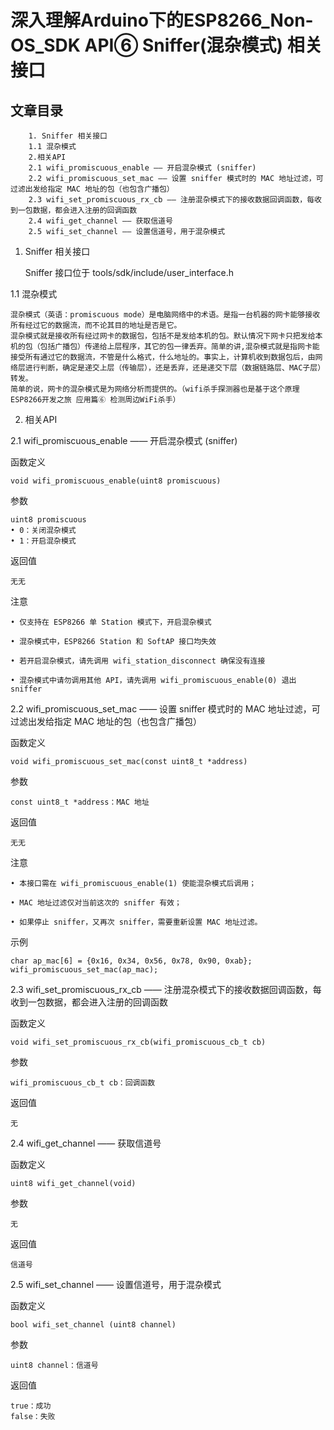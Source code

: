# 深入理解Arduino下的ESP8266_Non-OS_SDK API⑥ Sniffer(混杂模式) 相关接口

## 文章目录
```
    1. Sniffer 相关接口
    1.1 混杂模式
    2.相关API
    2.1 wifi_promiscuous_enable —— 开启混杂模式 (sniffer)
    2.2 wifi_promiscuous_set_mac —— 设置 sniffer 模式时的 MAC 地址过滤，可过滤出发给指定 MAC 地址的包（也包含广播包）
    2.3 wifi_set_promiscuous_rx_cb —— 注册混杂模式下的接收数据回调函数，每收到一包数据，都会进入注册的回调函数
    2.4 wifi_get_channel —— 获取信道号
    2.5 wifi_set_channel —— 设置信道号，用于混杂模式
```


1. Sniffer 相关接口

    Sniffer 接口位于 tools/sdk/include/user_interface.h

1.1 混杂模式

    混杂模式（英语：promiscuous mode）是电脑网络中的术语。是指一台机器的网卡能够接收所有经过它的数据流，而不论其目的地址是否是它。  
    混杂模式就是接收所有经过网卡的数据包，包括不是发给本机的包。默认情况下网卡只把发给本机的包（包括广播包）传递给上层程序，其它的包一律丢弃。简单的讲,混杂模式就是指网卡能接受所有通过它的数据流，不管是什么格式，什么地址的。事实上，计算机收到数据包后，由网络层进行判断，确定是递交上层（传输层），还是丢弃，还是递交下层（数据链路层、MAC子层）转发。  
    简单的说，网卡的混杂模式是为网络分析而提供的。（wifi杀手探测器也是基于这个原理 ESP8266开发之旅 应用篇⑥ 检测周边WiFi杀手）  

2. 相关API

2.1 wifi_promiscuous_enable —— 开启混杂模式 (sniffer)  

函数定义
```
void wifi_promiscuous_enable(uint8 promiscuous)
```

参数

```
uint8 promiscuous
• 0：关闭混杂模式
• 1：开启混杂模式
```

返回值

```
⽆无
```

注意

```
• 仅支持在 ESP8266 单 Station 模式下，开启混杂模式

• 混杂模式中，ESP8266 Station 和 SoftAP 接口均失效

• 若开启混杂模式，请先调用 wifi_station_disconnect 确保没有连接

• 混杂模式中请勿调用其他 API，请先调用 wifi_promiscuous_enable(0) 退出 sniffer
```

2.2 wifi_promiscuous_set_mac —— 设置 sniffer 模式时的 MAC 地址过滤，可过滤出发给指定 MAC 地址的包（也包含广播包）

函数定义

```
void wifi_promiscuous_set_mac(const uint8_t *address)
```

参数

```
const uint8_t *address：MAC 地址
```

返回值

```
⽆无
```

注意

```
• 本接口需在 wifi_promiscuous_enable(1) 使能混杂模式后调用；

• MAC 地址过滤仅对当前这次的 sniffer 有效；

• 如果停止 sniffer，又再次 sniffer，需要重新设置 MAC 地址过滤。
```

示例

```
char ap_mac[6] = {0x16, 0x34, 0x56, 0x78, 0x90, 0xab};
wifi_promiscuous_set_mac(ap_mac);
```

2.3 wifi_set_promiscuous_rx_cb —— 注册混杂模式下的接收数据回调函数，每收到一包数据，都会进入注册的回调函数

函数定义

```
void wifi_set_promiscuous_rx_cb(wifi_promiscuous_cb_t cb)
```

参数

```
wifi_promiscuous_cb_t cb：回调函数
```

返回值

```
无
```

2.4 wifi_get_channel —— 获取信道号

函数定义

```
uint8 wifi_get_channel(void)
```

参数

```
无
```

返回值

```
信道号
```

2.5 wifi_set_channel —— 设置信道号，用于混杂模式

函数定义

```
bool wifi_set_channel (uint8 channel)
```

参数

```
uint8 channel：信道号
```

返回值
```
true：成功
false：失败
```
